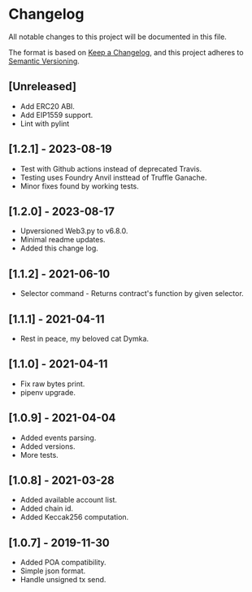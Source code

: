 # Changelog

All notable changes to this project will be documented in this file.

The format is based on [Keep a Changelog](https://keepachangelog.com/en/1.0.0/),
and this project adheres to [Semantic Versioning](https://semver.org/spec/v2.0.0.html).


## [Unreleased]

- Add ERC20 ABI.
- Add EIP1559 support.
- Lint with pylint

## [1.2.1] - 2023-08-19

- Test with Github actions instead of deprecated Travis.
- Testing uses Foundry Anvil insttead of Truffle Ganache.
- Minor fixes found by working tests.


## [1.2.0] - 2023-08-17

- Upversioned Web3.py to v6.8.0.
- Minimal readme updates.
- Added this change log.


## [1.1.2] - 2021-06-10

- Selector command - Returns contract's function by given selector.


## [1.1.1] - 2021-04-11

- Rest in peace, my beloved cat Dymka.


## [1.1.0] - 2021-04-11

- Fix raw bytes print.
- pipenv upgrade.


## [1.0.9] - 2021-04-04

- Added events parsing.
- Added versions.
- More tests.


## [1.0.8] - 2021-03-28

- Added available account list.
- Added chain id.
- Added Keccak256 computation.


## [1.0.7] - 2019-11-30

- Added POA compatibility.
- Simple json format.
- Handle unsigned tx send.
